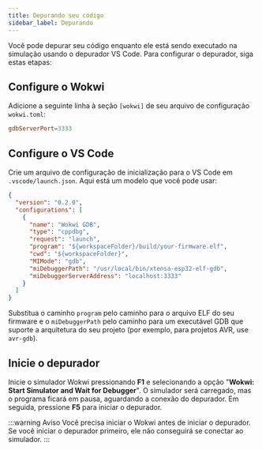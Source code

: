 ```yaml
---
title: Depurando seu código
sidebar_label: Depurando
---
```


Você pode depurar seu código enquanto ele está sendo executado na simulação usando o depurador VS Code. Para configurar o depurador, siga estas etapas:

## Configure o Wokwi

Adicione a seguinte linha à seção `[wokwi]` de seu arquivo de configuração `wokwi.toml`:

```toml
gdbServerPort=3333
```

## Configure o VS Code

Crie um arquivo de configuração de inicialização para o VS Code em `.vscode/launch.json`. Aqui está um modelo que você pode usar:

```json
{
  "version": "0.2.0",
  "configurations": [
    {
      "name": "Wokwi GDB",
      "type": "cppdbg",
      "request": "launch",
      "program": "${workspaceFolder}/build/your-firmware.elf",
      "cwd": "${workspaceFolder}",
      "MIMode": "gdb",
      "miDebuggerPath": "/usr/local/bin/xtensa-esp32-elf-gdb",
      "miDebuggerServerAddress": "localhost:3333"
    }
  ]
}
```

Substitua o caminho `program` pelo caminho para o arquivo ELF do seu firmware e o `miDebuggerPath` pelo caminho para um executável GDB que suporte a arquitetura do seu projeto (por exemplo, para projetos AVR, use `avr-gdb`).

## Inicie o depurador

Inicie o simulador Wokwi pressionando **F1** e selecionando a opção "**Wokwi: Start Simulator and Wait for Debugger**". O simulador será carregado, mas o programa ficará em pausa, aguardando a conexão do depurador. Em seguida, pressione **F5** para iniciar o depurador.

:::warning Aviso
Você precisa iniciar o Wokwi antes de iniciar o depurador. Se você iniciar o depurador primeiro, ele não conseguirá se conectar ao simulador.
:::
